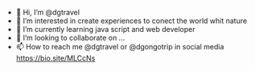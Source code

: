 - 👋 Hi, I’m @dgtravel
- 👀 I’m interested in create experiences to conect the world whit nature
- 🌱 I’m currently learning java script and web developer
- 💞️ I’m looking to collaborate on ...
- 📫 How to reach me @dgtravel or @dgongotrip in social media https://bio.site/MLCcNs


<!---
dgtravel/dgtravel is a ✨ special ✨ repository because its `README.md` (this file) appears on your GitHub profile.
You can click the Preview link to take a look at your changes.
--->

